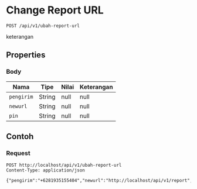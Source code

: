 # Change Report URL
```http
POST /api/v1/ubah-report-url
```
keterangan
## Properties
### Body
Nama | Tipe | Nilai | Keterangan
--- | --- | --- | ---
<code>pengirim</code> | String | null | null
<code>newurl</code> | String | null | null
<code>pin</code> | String | null | null
## Contoh
### Request
```http
POST http://localhost/api/v1/ubah-report-url
Content-Type: application/json

{"pengirim":"+6281935155404","newurl":"http://localhost/api/v1/report","pin":"1234"}

```

